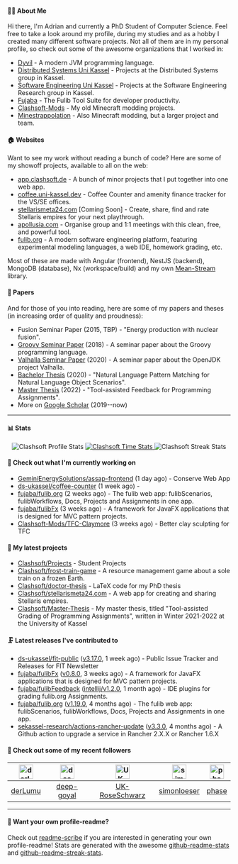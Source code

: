 #### 👨‍💻 About Me

Hi there, I'm Adrian and currently a PhD Student of Computer Science.
Feel free to take a look around my profile, during my studies and as a hobby I created many different software projects.
Not all of them are in my personal profile, so check out some of the awesome organizations that I worked in:

- [Dyvil](https://github.com/Dyvil) - A modern JVM programming language.
- [Distributed Systems Uni Kassel](https://github.com/ds-ukassel) - Projects at the Distributed Systems group in Kassel.
- [Software Engineering Uni Kassel](https://github.com/sekassel-research) - Projects at the Software Engineering Research group in Kassel.
- [Fujaba](https://github.com/fujaba) - The Fulib Tool Suite for developer productivity.
- [Clashsoft-Mods](https://github.com/Clashsoft-Mods) - My old Minecraft modding projects.
- [Minestrappolation](https://github.com/MinestrapTeam) - Also Minecraft modding, but a larger project and team.

#### 🏠 Websites

Want to see my work without reading a bunch of code?
Here are some of my showoff projects, available to all on the web:

- [app.clashsoft.de](https://app.clashsoft.de) - A bunch of minor projects that I put together into one web app.
- [coffee.uni-kassel.dev](https://coffee.uni-kassel.dev/) - Coffee Counter and amenity finance tracker for the VS/SE offices.
- [stellarismeta24.com](https://stellarismeta24.com) [Coming Soon] - Create, share, find and rate Stellaris empires for your next playthrough.
- [apollusia.com](https://apollusia.com) - Organise group and 1:1 meetings with this clean, free, and powerful tool.
- [fulib.org](https://www.fulib.org) - A modern software engineering platform, featuring experimental modeling languages, a web IDE, homework grading, etc.

Most of these are made with Angular (frontend), NestJS (backend), MongoDB (database), Nx (workspace/build) and my own [Mean-Stream](https://github.com/Clashsoft/Meanstream) library.

#### 📄 Papers

And for those of you into reading, here are some of my papers and theses (in increasing order of quality and proudness):

- Fusion Seminar Paper (2015, TBP) - "Energy production with nuclear fusion".
- [Groovy Seminar Paper](https://github.com/Clashsoft/Seminar-Groovy) (2018) - A seminar paper about the Groovy programming language.
- [Valhalla Seminar Paper](https://github.com/Clashsoft/Seminar-Valhalla) (2020) - A seminar paper about the OpenJDK project Valhalla.
- [Bachelor Thesis](https://github.com/Clashsoft/Bachelor-Thesis) (2020) - "Natural Language Pattern Matching for Natural Language Object Scenarios".
- [Master Thesis](https://github.com/Clashsoft/Master-Thesis) (2022) - "Tool-assisted Feedback for Programming Assignments".
- More on [Google Scholar](https://scholar.google.com/citations?user=8mKnH8wAAAAJ&hl=en&oi=ao) (2019--now)

---

#### 📊 Stats

<div align=center>
  <img src="https://github-readme-stats.vercel.app/api?username=Clashsoft&show_icons=true&theme=dark&count_private=true&icon_color=0075ff&include_all_commits=true" alt="Clashsoft Profile Stats">

    

  <a href="https://wakatime.com/@Clashsoft">
    <img src="https://github-readme-stats.vercel.app/api/wakatime?username=Clashsoft&theme=dark&layout=compact&langs_count=10" alt="Clashsoft Time Stats">
  </a>

  <img src="http://github-readme-streak-stats.herokuapp.com?user=Clashsoft&theme=dark" alt="Clashsoft Streak Stats">
</div>

#### 👷‍ Check out what I'm currently working on

- [GeminiEnergySolutions/assap-frontend](https://github.com/GeminiEnergySolutions/assap-frontend) (1 day ago) - Conserve Web App
- [ds-ukassel/coffee-counter](https://github.com/ds-ukassel/coffee-counter) (1 week ago) - 
- [fujaba/fulib.org](https://github.com/fujaba/fulib.org) (2 weeks ago) - The fulib web app: fulibScenarios, fulibWorkflows, Docs, Projects and Assignments in one app.
- [fujaba/fulibFx](https://github.com/fujaba/fulibFx) (3 weeks ago) - A framework for JavaFX applications that is designed for MVC pattern projects.
- [Clashsoft-Mods/TFC-Claymore](https://github.com/Clashsoft-Mods/TFC-Claymore) (3 weeks ago) - Better clay sculpting for TFC

#### 🌱 My latest projects

- [Clashsoft/Projects](https://github.com/Clashsoft/Projects) - Student Projects
- [Clashsoft/frost-train-game](https://github.com/Clashsoft/frost-train-game) - A resource management game about a sole train on a frozen Earth.
- [Clashsoft/doctor-thesis](https://github.com/Clashsoft/doctor-thesis) - LaTeX code for my PhD thesis
- [Clashsoft/stellarismeta24.com](https://github.com/Clashsoft/stellarismeta24.com) - A web app for creating and sharing Stellaris empires.
- [Clashsoft/Master-Thesis](https://github.com/Clashsoft/Master-Thesis) - My master thesis, titled &#34;Tool-assisted Grading of Programming Assignments&#34;, written in Winter 2021-2022 at the University of Kassel

#### 🗜 Latest releases I've contributed to

- [ds-ukassel/fit-public](https://github.com/ds-ukassel/fit-public) ([v3.17.0](https://github.com/ds-ukassel/fit-public/releases/tag/v3.17.0), 1 week ago) - Public Issue Tracker and Releases for FIT Newsletter
- [fujaba/fulibFx](https://github.com/fujaba/fulibFx) ([v0.8.0](https://github.com/fujaba/fulibFx/releases/tag/v0.8.0), 3 weeks ago) - A framework for JavaFX applications that is designed for MVC pattern projects.
- [fujaba/fulibFeedback](https://github.com/fujaba/fulibFeedback) ([intellij/v1.2.0](https://github.com/fujaba/fulibFeedback/releases/tag/intellij/v1.2.0), 1 month ago) - IDE plugins for grading fulib.org Assignments.
- [fujaba/fulib.org](https://github.com/fujaba/fulib.org) ([v1.19.0](https://github.com/fujaba/fulib.org/releases/tag/v1.19.0), 4 months ago) - The fulib web app: fulibScenarios, fulibWorkflows, Docs, Projects and Assignments in one app.
- [sekassel-research/actions-rancher-update](https://github.com/sekassel-research/actions-rancher-update) ([v3.3.0](https://github.com/sekassel-research/actions-rancher-update/releases/tag/v3.3.0), 4 months ago) - A Github action to upgrade a service in Rancher 2.X.X or Rancher 1.6.X

#### 🚶 Check out some of my recent followers

| [<img src="https://github.com/derLumu.png?size=128" alt="derLumu Profile Avatar" width="32">](https://github.com/derLumu)| [<img src="https://github.com/deep-goyal.png?size=128" alt="deep-goyal Profile Avatar" width="32">](https://github.com/deep-goyal)| [<img src="https://github.com/UK-RoseSchwarz.png?size=128" alt="UK-RoseSchwarz Profile Avatar" width="32">](https://github.com/UK-RoseSchwarz)| [<img src="https://github.com/simonloeser.png?size=128" alt="simonloeser Profile Avatar" width="32">](https://github.com/simonloeser)| [<img src="https://github.com/phase.png?size=128" alt="phase Profile Avatar" width="32">](https://github.com/phase)|
|:---:|:---:|:---:|:---:|:---:|
| [derLumu](https://github.com/derLumu)| [deep-goyal](https://github.com/deep-goyal)| [UK-RoseSchwarz](https://github.com/UK-RoseSchwarz)| [simonloeser](https://github.com/simonloeser)| [phase](https://github.com/phase)|

---

#### 📇 Want your own profile-readme?
Check out [readme-scribe](https://github.com/muesli/readme-scribe) if you are interested in generating your own profile-readme!
Stats are generated with the awesome [github-readme-stats](https://github.com/anuraghazra/github-readme-stats) and [github-readme-streak-stats](https://github.com/DenverCoder1/github-readme-streak-stats).
